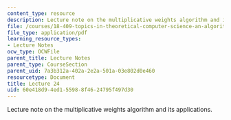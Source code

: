 ```yaml
---
content_type: resource
description: Lecture note on the multiplicative weights algorithm and its applications.
file: /courses/18-409-topics-in-theoretical-computer-science-an-algorithmists-toolkit-fall-2009/60e418d94ed155988f4624795f497d30_MIT18_409F09_scribe24.pdf
file_type: application/pdf
learning_resource_types:
- Lecture Notes
ocw_type: OCWFile
parent_title: Lecture Notes
parent_type: CourseSection
parent_uid: 7a3b312a-402a-2e2a-501a-03e802d0e460
resourcetype: Document
title: Lecture 24
uid: 60e418d9-4ed1-5598-8f46-24795f497d30
---
```

Lecture note on the multiplicative weights algorithm and its applications.

